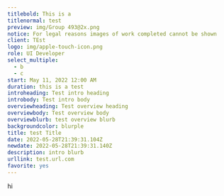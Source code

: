 ```yaml
---
titlebold: This is a
titlenormal: test
preview: img/Group 493@2x.png
notice: For legal reasons images of work completed cannot be shown
client: TEst
logo: img/apple-touch-icon.png
role: UI Developer
select_multiple:
  - b
  - c
start: May 11, 2022 12:00 AM
duration: this is a test
introheading: Test intro heading
introbody: Test intro body
overviewheading: Test overview heading
overviewbody: Test overview body
overviewblurb: test overview blurb
backgroundcolor: blurple
title: test Title
date: 2022-05-28T21:39:31.104Z
newdate: 2022-05-28T21:39:31.140Z
description: intro blurb
urllink: test.url.com
favorite: yes
---
```

hi